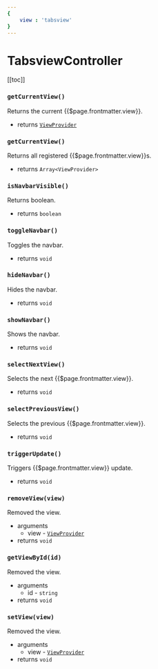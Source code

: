 ```yaml
---
{
    view : 'tabsview'
}
---
```


# TabsviewController

[[toc]]

### `getCurrentView()`
Returns the current {{$page.frontmatter.view}}.
* returns [`ViewProvider`](/structures/view-provider.md)

### `getCurrentView()`
Returns all registered {{$page.frontmatter.view}}s.
* returns `Array<ViewProvider>`


### `isNavbarVisible()`
Returns boolean.
* returns `boolean`


### `toggleNavbar()`
Toggles the navbar.
* returns `void`


### `hideNavbar()`
Hides the navbar.
* returns `void`


### `showNavbar()`
Shows the navbar.
* returns `void`


### `selectNextView()`
Selects the next {{$page.frontmatter.view}}.
* returns `void`


### `selectPreviousView()`
Selects the previous {{$page.frontmatter.view}}.
* returns `void`


### `triggerUpdate()`
Triggers {{$page.frontmatter.view}} update.
* returns `void`


### `removeView(view)`
Removed the view.
* arguments
  * view - [`ViewProvider`](/structures/view-provider.md)
* returns `void`

### `getViewById(id)`
Removed the view.
* arguments
  * id - `string`
* returns `void`

### `setView(view)`
Removed the view.
* arguments
  * view - [`ViewProvider`](/structures/view-provider.md)
* returns `void`
